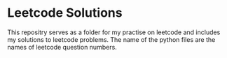 # Leetcode Solutions
This repositry serves as a folder for my practise on leetcode and includes my solutions to leetcode problems. The name of the python files are the names of leetcode question numbers.
